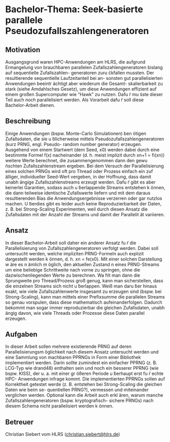 # Bachelor-Thema: Seek-basierte parallele Pseudozufallszahlengeneratoren
## Motivation
Ausgangsgrund waren HPC-Anwendungen am HLRS, die aufgrund Ermangelung von brauchbaren parallelen Zufallszahlengeneratoren bislang auf sequentielle Zufallszahlen- generatoren zuru ̈ckfallen mussten. Der resultierende sequentielle Laufzeitanteil bei an- sonsten gut parallelisierten Anwendungen beeintr ̈achtigt aber wiederum die Gesamt- skalierbarkeit zu stark (siehe Amdahlsches Gesetz), um diese Anwendungen effizient auf einem großen Supercomputer wie “Hawk” zu nutzen. Dafu ̈r mu ̈sste dieser Teil auch noch parallelisiert werden. Als Vorarbeit dafu ̈r soll diese Bachelor-Arbeit dienen.
## Beschreibung
Einige Anwendungen (bspw. Monte-Carlo Simulationen) ben ̈otigen Zufallsdaten, die sie u ̈blicherweise mittels Pseudozufallszahlengeneratoren (kurz PRNG, engl. Pseudo- random number generator) erzeugen. Ausgehend von einem Startwert (dem Seed, x0) werden dabei durch eine bestimmte Formel f(x) nacheinander (d. h. meist implizit durch xn+1 = fi(xn)) weitere Werte berechnet, die zusammengenommen dann den gewu ̈nschten Zufallszahlenstream ergeben. Bei dem Versuch der Parallelisierung eines solchen PRNGs wird oft pro Thread oder Prozess einfach ein zuf ̈alliger, individueller Seed-Wert vergeben, in der Hoffnung, dass damit unabh ̈angige Zufallszahlenstreams erzeugt werden. Dafu ̈r gibt es aber keinerlei Garantien, sodass auch u ̈berlappende Streams entstehen k ̈onnen, die dann teilweise identische Zufallswerte liefern und mit dem daraus resultierenden Bias die Anwendungsergebnisse verzerren oder gar nutzlos machen. U ̈berdies gibt es leider auch keine Reproduzierbarkeit der Daten, z. B. bei Strong-Scaling Experimenten, weil durch diesen Ansatz die Zufallsdaten mit der Anzahl der Streams und damit der Parallelit ̈at variieren.
## Ansatz
In dieser Bachelor-Arbeit soll daher ein anderer Ansatz fu ̈r die Parallelisierung von Zufallszahlengeneratoren verfolgt werden. Dabei soll untersucht werden, welche impliziten PRNG-Formeln auch explizit dargestellt werden k ̈onnen, d. h. xn = fe(x0). Mit einer solchen Darstellung w ̈are es n ̈amlich m ̈oglich, den aktuellen Zustand n eines PRNG-Streams um eine beliebige Schrittweite nach vorne zu springen, ohne die dazwischenliegenden Werte zu berechnen. Wa ̈hlt man dann die Sprungweite pro Thread/Prozess groß genug, kann man sicherstellen, dass die einzelnen Streams sich nicht u ̈berlappen. Weiß man daru ̈ber hinaus exakt, wie viele Zufallszahlenwerte insgesamt zu erzeugen sind (bspw. bei Strong-Scaling), kann man mittels einer Prefixsumme die parallelen Streams so genau vorspulen, dass diese mathematisch aufeinanderfolgen. Dadurch bekommt man sogar immer reproduzierbar die gleichen Zufallsdaten, unabh ̈angig davon, wie viele Threads oder Prozesse diese Daten parallel erzeugen.
## Aufgaben
In dieser Arbeit sollen mehrere existierende PRNG auf deren Parallelisierungsm ̈oglichkeit nach diesem Ansatz untersucht werden und eine Sammlung von machbaren PPRNGs in Form einer Bibliothek implementiert werden. Darin sollte zumindest ein einfacher PPRNG (z. B. LCG-Typ wie drand48) enthalten sein und noch ein besserer PPRNG (wie bspw. KISS), der u. a. mit einer gr ̈oßeren Periode u ̈berhaupt erst fu ̈r echte HPC- Anwendungen infrage kommt. Die implementierten PPRNGs sollen auf Korrektheit getestet werde (z. B. entstehen bei Strong-Scaling die gleichen Daten wie beim se- quentiellen PRNG?), vermessen und miteinander verglichen werden. Optional kann die Arbeit auch erkl ̈aren, warum manche Zufallszahlengeneratoren (bspw. kryptografisch- sichere PRNGs) nach diesem Schema nicht parallelisiert werden k ̈onnen.
## Betreuer
Christian Siebert vom HLRS (christian.siebert@hlrs.de)
